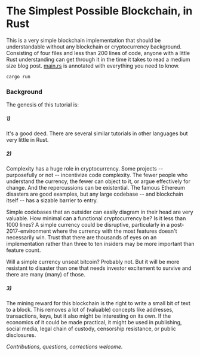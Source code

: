 # The Simplest Possible Blockchain, in Rust

This is a very simple blockchain implementation that should be understandable without any blockchain or cryptocurrency background. Consisting of four files and less than 200 lines of code, anyone with a little Rust understanding can get through it in the time it takes to read a medium size blog post. [main.rs](src/main.rs) is annotated with everything you need to know.

```shell
cargo run
```

### Background

The genesis of this tutorial is:

##### 1)
It's a good deed. There are several similar tutorials in other languages but very little in Rust.

##### 2)
Complexity has a huge role in cryptocurrency. Some projects -- purposefully or not -- incentivize code complexity. The fewer people who understand the currency, the fewer can object to it, or argue effectively for change. And the repercussions can be existential. The famous Ethereum disasters are good examples, but any large codebase -- and blockchain itself -- has a sizable barrier to entry.

Simple codebases that an outsider can easily diagram in their head are very valuable. How minimal can a functional cryptocurrency be? Is it less than 1000 lines? A simple currency could be disruptive, particularly in a post-2017-environment where the currency with the most features doesn't necessarily win. Trust that there are thousands of eyes on an implementation rather than three to ten insiders may be more important than feature count.

Will a simple currency unseat bitcoin? Probably not. But it will be more resistant to disaster than one that needs investor excitement to survive and there are many (many) of those.

##### 3)
The mining reward for this blockchain is the right to write a small bit of text to a block. This removes a lot of (valuable) concepts like addresses, transactions, keys, but it also might be interesting on its own. If the economics of it could be made practical, it might be used in publishing, social media, legal chain of custody, censorship resistance, or public disclosures.

_Contributions, questions, corrections welcome._
